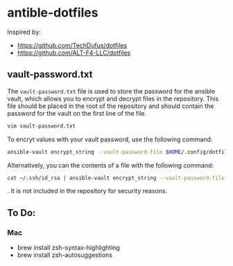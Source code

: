 # antible-dotfiles
Inspired by: 
- https://github.com/TechDufus/dotfiles
- https://github.com/ALT-F4-LLC/dotfiles

## vault-password.txt
The `vault-password.txt` file is used to store the password for the ansible vault, which allows you to encrypt and decrypt files in the repository. This file should be placed in the root of the repository and should contain the password for the vault on the first line of the file.

```bash
vim vault-password.txt
```

To encryt values with your vault password, use the following command:

```bash
ansible-vault encrypt_string --vault-password-file $HOME/.config/dotfiles/vault-password.txt 'mysupersecretvalue' --name 'MY_SECRET_VAR'
```

Alternatively, you can the contents of a file with the following command:

```bash
cat ~/.ssh/id_rsa | ansible-vault encrypt_string --vault-password-file $HOME/.config/dotfiles/vault-password.txt --stdin-name "id_rsa"
```


. It is not included in the repository for security reasons.


## To Do:
### Mac
- brew install zsh-syntax-highlighting
- brew install zsh-autosuggestions
